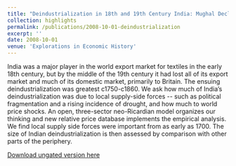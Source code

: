 ```yaml
---
title: "Deindustrialization in 18th and 19th Century India: Mughal Decline, Climate Shocks and British Industrial Ascent"
collection: highlights
permalink: /publications/2008-10-01-deindustrialization
excerpt: ''
date: 2008-10-01
venue: 'Explorations in Economic History'
---
```

India was a major player in the world export market for textiles in the early 18th century, but by the middle of the 19th century it had lost all of its export market and much of its domestic market, primarily to Britain. The ensuing deindustrialization was greatest c1750-c1860. We ask how much of India’s deindustrialization was due to local supply-side forces -- such as political fragmentation and a rising incidence of drought, and how much to world price shocks. An open, three-sector neo-Ricardian model organizes our thinking and new relative price database implements the empirical analysis. We find local supply side forces were important from as early as 1700. The size of Indian deindustrialization is then assessed by comparison with other parts of the periphery.

[Download ungated version here](https://osf.io/preprints/socarxiv/jy7u8/)

